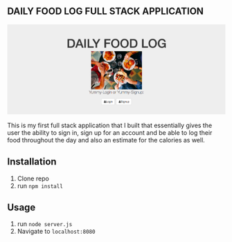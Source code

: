 ## DAILY FOOD LOG FULL STACK APPLICATION 

![alt tag](foodlogSS.png)

This is my first full stack application that I built that essentially gives the user the ability to sign in, sign up for an account and be able to log their food throughout the day and also an estimate for the calories as well.


## Installation

1. Clone repo
2. run `npm install`

## Usage

1. run `node server.js`
2. Navigate to `localhost:8080`
